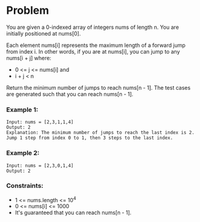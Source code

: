 # Problem

You are given a 0-indexed array of integers nums of length n. You are initially positioned at nums[0].

Each element nums[i] represents the maximum length of a forward jump from index i. In other words, if you are at nums[i], you can jump to any nums[i + j] where:

- 0 <= j <= nums[i] and
- i + j < n

Return the minimum number of jumps to reach nums[n - 1]. The test cases are generated such that you can reach nums[n - 1].

### Example 1:

```
Input: nums = [2,3,1,1,4]
Output: 2
Explanation: The minimum number of jumps to reach the last index is 2. Jump 1 step from index 0 to 1, then 3 steps to the last index.
```

### Example 2:
```
Input: nums = [2,3,0,1,4]
Output: 2
```

### Constraints:

- 1 <= nums.length <= 10<sup>4</sup>
- 0 <= nums[i] <= 1000
- It's guaranteed that you can reach nums[n - 1].



